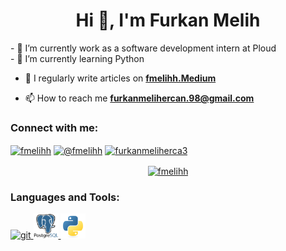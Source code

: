 
<h1 align="center">Hi 👋, I'm Furkan Melih</h1>
- 🌱 I’m currently work as a software development intern at Ploud
  <br>
- 🌱 I’m currently learning Python

- 📝 I regularly write articles on [**fmelihh.Medium**](https://fmelihh.medium.com/)

- 📫 How to reach me **furkanmelihercan.98@gmail.com**

<h3 align="left">Connect with me:</h3>
<p align="left">
<a href="https://linkedin.com/in/fmelihh" target="blank"><img align="center" src="https://raw.githubusercontent.com/rahuldkjain/github-profile-readme-generator/master/src/images/icons/Social/linked-in-alt.svg" alt="fmelihh" height="30" width="40" /></a>
<a href="https://medium.com/@fmelihh" target="blank"><img align="center" src="https://raw.githubusercontent.com/rahuldkjain/github-profile-readme-generator/master/src/images/icons/Social/medium.svg" alt="@fmelihh" height="30" width="40" /></a>
<a href="https://www.hackerrank.com/furkanmeliherca3" target="blank"><img align="center" src="https://raw.githubusercontent.com/rahuldkjain/github-profile-readme-generator/master/src/images/icons/Social/hackerrank.svg" alt="furkanmeliherca3" height="30" width="40" /></a>
 
</p>

<p align="center">
<a href="https://www.codewars.com/users/fmelihh" target="blank"><img align="center" src="https://www.codewars.com/users/fmelihh/badges/small" alt="fmelihh"/></a>
</p>


<h3 align="left">Languages and Tools:</h3>
<p align="left"> <a href="https://git-scm.com/" target="_blank"> <img src="https://www.vectorlogo.zone/logos/git-scm/git-scm-icon.svg" alt="git" width="40" height="40"/> </a> <a href="https://www.postgresql.org" target="_blank"> <img src="https://raw.githubusercontent.com/devicons/devicon/master/icons/postgresql/postgresql-original-wordmark.svg" alt="postgresql" width="40" height="40"/> </a> <a href="https://www.python.org" target="_blank"> <img src="https://raw.githubusercontent.com/devicons/devicon/master/icons/python/python-original.svg" alt="python" width="40" height="40"/> </a> </p>




